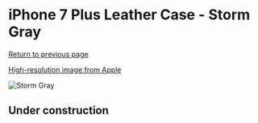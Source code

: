 # iPhone 7 Plus Leather Case - Storm Gray

[Return to previous page](/iphone_7)

[High-resolution image from Apple](https://store.storeimages.cdn-apple.com/8756/as-images.apple.com/is/MMYE2?wid=4500&hei=4500&fmt=png)

<div style="width: 512px"><img src="/almost_uncompressed/MMYE2.webp" alt="Storm Gray"></div>

## Under construction
